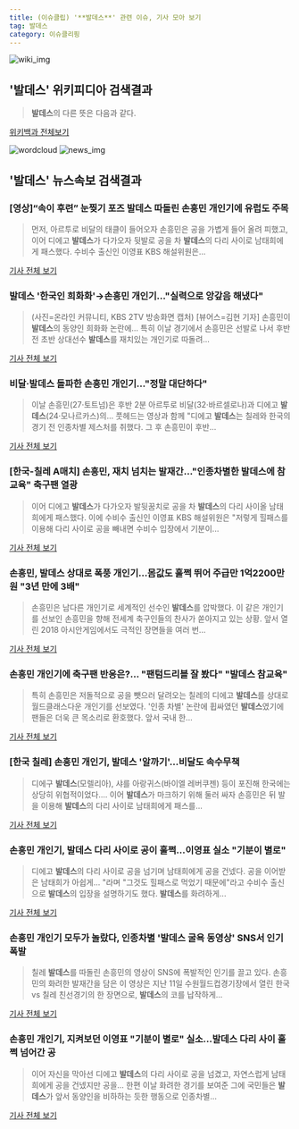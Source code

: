 ```yaml
---
title: (이슈클립) '**발데스**' 관련 이슈, 기사 모아 보기
tag: 발데스
category: 이슈클리핑
---
```

![wiki_img](https://user-images.githubusercontent.com/42597476/44503234-41136a80-a6d0-11e8-9071-6fc6418eafe4.png)
## **'**발데스**'** 위키피디아 검색결과
>**발데스**의 다른 뜻은 다음과 같다.

<a href="https://ko.wikipedia.org/wiki/발데스" target="_blank">위키백과 전체보기</a>

![wordcloud](https://s3.ap-northeast-2.amazonaws.com/lyrics101-wordcloud/2018-09-12-1536716024.png)
![news_img](https://user-images.githubusercontent.com/42597476/44507050-1206f400-a6e4-11e8-8d98-7ffbfebb353f.png)
## **'**발데스**'** 뉴스속보 검색결과
### [영상]“속이 후련” 눈찢기 포즈 **발데스** 따돌린 손흥민 개인기에 유럽도 주목

>먼저, 아르투로 비달의 태클이 들어오자 손흥민은 공을 가볍게 들어 올려 피했고, 이어 디에고 **발데스**가 다가오자 뒷발로 공을 차 **발데스**의 다리 사이로 남태희에게 패스했다. 수비수 출신인 이영표 KBS 해설위원은...

<a href="http://news.donga.com/3/all/20180912/91943170/2" target="_blank">기사 전체 보기</a>

### **발데스** '한국인 희화화'→손흥민 개인기…"실력으로 앙갚음 해냈다"

>(사진=온라인 커뮤니티, KBS 2TV 방송화면 캡처) [뷰어스=김현 기자] 손흥민이 **발데스**의 동양인 희화화 논란에... 특히 이날 경기에서 손흥민은 선발로 나서 후반전 초반 상대선수 **발데스**를 재치있는 개인기로 따돌려...

<a href="http://viewers.heraldcorp.com/news/articleView.html?idxno=19515" target="_blank">기사 전체 보기</a>

### 비달·**발데스** 돌파한 손흥민 개인기…"정말 대단하다"

>이날 손흥민(27·토트넘)은 후반 2분 아르투로 비달(32·바르셀로나)과 디에고 **발데스**(24·모나르카스)의... 풋헤드는 영상과 함께 "디에고 **발데스**는 칠레와 한국의 경기 전 인종차별 제스처를 취했다. 그 후 손흥민이 후반...

<a href="http://view.asiae.co.kr/news/view.htm?idxno=2018091208154511506" target="_blank">기사 전체 보기</a>

### [한국-칠레 A매치] 손흥민, 재치 넘치는 발재간…"인종차별한 **발데스**에 참교육" 축구팬 열광

>이어 디에고 **발데스**가 다가오자 발뒷꿈치로 공을 차 **발데스**의 다리 사이올 남태희에게 패스했다. 이에 수비수 출신인 이영표 KBS 해설위원은 "저렇게 힐패스를 이용해 다리 사이로 공을 빼내면 수비수 입장에서 기분이...

<a href="http://www.newsworks.co.kr/news/articleView.html?idxno=214734" target="_blank">기사 전체 보기</a>

### 손흥민, **발데스** 상대로 폭풍 개인기…몸값도 훌쩍 뛰어 주급만 1억2200만원 "3년 만에 3배"

>손흥민은 남다른 개인기로 세계적인 선수인 **발데스**를 압박했다. 이 같은 개인기를 선보인 손흥민을 향해 전세계 축구인들의 찬사가 쏟아지고 있는 상황. 앞서 열린 2018 아시안게임에서도 극적인 장면들을 여러 번...

<a href="http://www.honam.co.kr/read.php3?aid=1536708109564951215" target="_blank">기사 전체 보기</a>

### 손흥민 개인기에 축구팬 반응은?… "팬텀드리블 잘 봤다" "**발데스** 참교육"

>특히 손흥민은 저돌적으로 공을 뺏으러 달려오는 칠레의 디에고 **발데스**를 상대로 월드클래스다운 개인기를 선보였다.  '인종 차별' 논란에 휩싸였던 **발데스**였기에 팬들은 더욱 큰 목소리로 환호했다.   앞서 국내 한...

<a href="http://moneys.mt.co.kr/news/mwView.php?no=2018091209348052852" target="_blank">기사 전체 보기</a>

### [한국 칠레] 손흥민 개인기, **발데스** '알까기'…비달도 속수무책

>디에구 **발데스**(모렐리아), 샤를 아랑귀스(바이엘 레버쿠젠) 등이 포진해 한국에는 상당히 위협적이었다.... 이어 **발데스**가 마크하기 위해 둘러 싸자 손흥민은 뒤 발을 이용해 **발데스**의 다리 사이로 남태희에게 패스를...

<a href="http://news.tf.co.kr/read/soccer/1732851.htm" target="_blank">기사 전체 보기</a>

### 손흥민 개인기, **발데스** 다리 사이로 공이 훌쩍…이영표 실소 "기분이 별로"

>디에고 **발데스**의 다리 사이로 공을 넘기며 남태희에게 공을 건넸다. 공을 이어받은 남태희가 아쉽게... "라며 "그것도 힐패스로 먹었기 때문에"라고 수비수 출신으로 **발데스**의 입장을 설명하기도 했다. **발데스**를 화려하게...

<a href="http://www.newstown.co.kr/news/articleView.html?idxno=340203" target="_blank">기사 전체 보기</a>

### 손흥민 개인기 모두가 놀랐다, 인종차별 '**발데스** 굴욕 동영상' SNS서 인기폭발

>칠레 **발데스**를 따돌린 손흥민의 영상이 SNS에 폭발적인 인기를 끌고 있다. 손흥민의 화려한 발재간을 담은 이 영상은 지난 11일 수원월드컵경기장에서 열린 한국 vs 칠레 친선경기의 한 장면으로, **발데스**의 코를 납작하게...

<a href="http://www.g-enews.com/ko-kr/news/article/news_all/20180912102211655581e9b5a60_1/article.html" target="_blank">기사 전체 보기</a>

### 손흥민 개인기, 지켜보던 이영표 "기분이 별로" 실소…**발데스** 다리 사이 훌쩍 넘어간 공

>이어 자신을 막아선 디에고 **발데스**의 다리 사이로 공을 넘겼고, 자연스럽게 남태희에게 공을 건넸지만 공을... 한편 이날 화려한 경기를 보여준 그에 국민들은 **발데스**가 앞서 동양인을 비하하는 듯한 행동으로 인종차별...

<a href="http://www.electimes.com/article.php?aid=1536715482164713083" target="_blank">기사 전체 보기</a>


